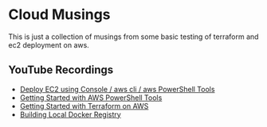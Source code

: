 # Cloud Musings
This is just a collection of musings from some basic testing of terraform and ec2 deployment on aws.

## YouTube Recordings
- [Deploy EC2 using Console / aws cli / aws PowerShell Tools](https://www.youtube.com/watch?v=KGeqz579tzM&t=22s)
- [Getting Started with AWS PowerShell Tools](https://www.youtube.com/watch?v=ydA2wTjkaI0)
- [Getting Started with Terraform on AWS](https://www.youtube.com/watch?v=xmQDfRyL4Dw)
- [Building Local Docker Registry](https://www.youtube.com/watch?v=1X9-I0Vq6t0&t=16s)

